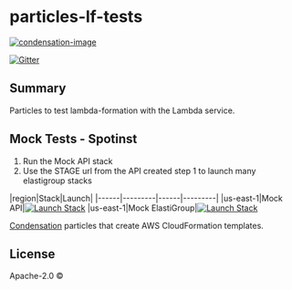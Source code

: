# particles-lf-tests

[![condensation-image][condensation-image]][condensation-url]

[![Gitter][gitter-image]][gitter-url]

## Summary

Particles to test lambda-formation with the Lambda service.

## Mock Tests - Spotinst

1. Run the Mock API stack
2. Use the STAGE url from the API created step 1 to launch many elastigroup stacks

|region|Stack|Launch|
|------|---------|------|---------|
|us-east-1|Mock API|[![Launch Stack](https://s3.amazonaws.com/cloudformation-examples/cloudformation-launch-stack.png)](https://console.aws.amazon.com/cloudformation/home?region=us-east-1#/stacks/new?stackName=particles-rancher-instance&templateURL=https://s3.amazonaws.com/condensation-particles.us-east-1/particles-lf-tests/particles/cftemplates/spotinst/mock_api.template.json)
|us-east-1|Mock ElastiGroup|[![Launch Stack](https://s3.amazonaws.com/cloudformation-examples/cloudformation-launch-stack.png)](https://console.aws.amazon.com/cloudformation/home?region=us-east-1#/stacks/new?stackName=particles-rancher-instance&templateURL=https://s3.amazonaws.com/condensation-particles.us-east-1/particles-lf-tests/particles/cftemplates/spotinst/elastigroup.template.json)

[Condensation][condensation-url] particles that create AWS CloudFormation templates.

## License
Apache-2.0 ©

[condensation-image]: https://raw.githubusercontent.com/SungardAS/condensation/master/docs/images/condensation_logo.png
[condensation-url]: https://github.com/SungardAS/condensation
[gitter-image]: https://badges.gitter.im/Join%20Chat.svg
[gitter-url]: https://gitter.im/SungardAS/condensation?utm_source=badge&utm_medium=badge&utm_campaign=pr-badge

